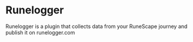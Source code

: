 # Runelogger
Runelogger is a plugin that collects data from your RuneScape journey and publish it on runelogger.com